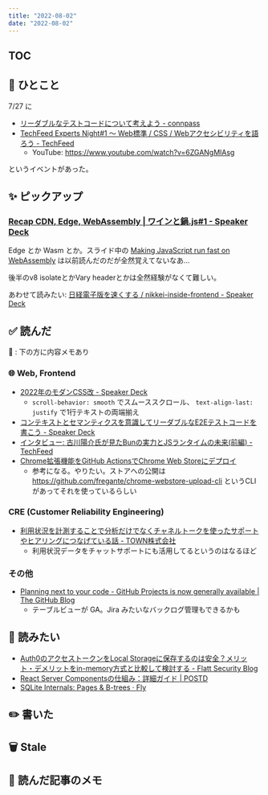 ```yaml
---
title: "2022-08-02"
date: "2022-08-02"
---
```


## TOC

## 💬 ひとこと

7/27 に
- [リーダブルなテストコードについて考えよう - connpass](https://veriserve-event.connpass.com/event/243280/)
- [TechFeed Experts Night#1 〜 Web標準 / CSS / Webアクセシビリティを語ろう - TechFeed](https://techfeed.io/events/techfeed-experts-night-20220727)
  - YouTube: https://www.youtube.com/watch?v=6ZGANgMlAsg

というイベントがあった。

## ✨ ピックアップ

### [Recap CDN, Edge, WebAssembly | ワインと鍋.js#1 - Speaker Deck](https://speakerdeck.com/sadnessojisan/recap-cdn-edge-webassembly-waintoguo-dot-js-number-1)

Edge とか Wasm とか。スライド中の
[Making JavaScript run fast on WebAssembly](https://bytecodealliance.org/articles/making-javascript-run-fast-on-webassembly)
は以前読んだのだが全然覚えてないなあ...

後半のv8 isolateとかVary headerとかは全然経験がなくて難しい。

あわせて読みたい: [日経電子版を速くする / nikkei-inside-frontend - Speaker Deck](https://speakerdeck.com/sisidovski/nikkei-inside-frontend)

## ✅ 読んだ

📝 : 下の方に内容メモあり

<!-- ### ☁︎ Salesforce -->


### 🌐 Web, Frontend
- [2022年のモダンCSS改 - Speaker Deck](https://speakerdeck.com/tonkotsuboy_com/2022nian-falsemodancssgai)
  - `scroll-behavior: smooth` でスムーススクロール、 `text-align-last: justify` で1行テキストの両端揃え
- [コンテキストとセマンティクスを意識してリーダブルなE2Eテストコードを書こう - Speaker Deck](https://speakerdeck.com/tsuemura/kontekisutotosemanteikusuwoyi-shi-siteridaburunae2etesutokodowoshu-kou)
- [インタビュー: 古川陽介氏が見たBunの実力とJSランタイムの未来(前編) - TechFeed](https://techfeed.io/entries/62e73bcd93a91410f0896d19)
- [Chrome拡張機能をGitHub ActionsでChrome Web Storeにデプロイ](https://zenn.dev/eetann/articles/2022-07-25-crx-with-github-actions)
  - 参考になる。やりたい。ストアへの公開は https://github.com/fregante/chrome-webstore-upload-cli というCLIがあってそれを使っているらしい

<!-- ### 🦀 Rust, WebAssembly -->


<!-- ### 🤝 スクラム・組織 -->

### CRE (Customer Reliability Engineering)
- [利用状況を計測することで分析だけでなくチャネルトークを使ったサポートやヒアリングにつなげている話 - TOWN株式会社](https://town.biz/blog/3979)
  - 利用状況データをチャットサポートにも活用してるというのはなるほど


### その他
- [Planning next to your code - GitHub Projects is now generally available | The GitHub Blog](https://github.blog/2022-07-27-planning-next-to-your-code-github-projects-is-now-generally-available/)
  - テーブルビューが GA。Jira みたいなバックログ管理もできるかも

## 👀 読みたい

- [Auth0のアクセストークンをLocal Storageに保存するのは安全？メリット・デメリットをin-memory方式と比較して検討する - Flatt Security Blog](https://blog.flatt.tech/entry/auth0_access_token?utm_source=pocket_mylist)
- [React Server Componentsの仕組み：詳細ガイド | POSTD](https://postd.cc/how-react-server-components-work/)
- [SQLite Internals: Pages & B-trees · Fly](https://fly.io/blog/sqlite-internals-btree/?utm_source=pocket_mylist)

## ✏️ 書いた


## 🗑 Stale


## 📝 読んだ記事のメモ
